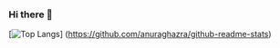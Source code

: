 ### Hi there 👋

[![Top Langs](https://github-readme-stats.vercel.app/api/top-langs/?username=gro0o0&layout=compact)]
(https://github.com/anuraghazra/github-readme-stats)



<!--
**gro0o0/gro0o0** is a ✨ _special_ ✨ repository because its `README.md` (this file) appears on your GitHub profile.

Here are some ideas to get you started:


- 🔭 I’m currently working on ...
- 🌱 I’m currently learning ...
- 👯 I’m looking to collaborate on ...
- 🤔 I’m looking for help with ...
- 💬 Ask me about ...
- 📫 How to reach me: ...
- 😄 Pronouns: ...
- ⚡ Fun fact: ...
-->
